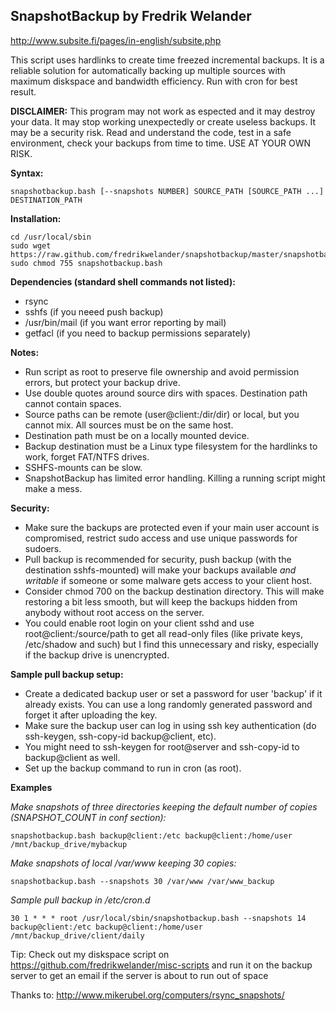 SnapshotBackup by Fredrik Welander
--------
http://www.subsite.fi/pages/in-english/subsite.php

This script uses hardlinks to create time freezed incremental backups. It is a reliable solution for automatically 
backing up multiple sources with maximum diskspace and bandwidth efficiency. Run with cron for best result.


**DISCLAIMER:**
This program may not work as espected and it may destroy your data. It may stop working unexpectedly or create useless backups. It may be a security risk.
Read and understand the code, test in a safe environment, check your backups from time to time. USE AT YOUR OWN RISK.

**Syntax:**

    snapshotbackup.bash [--snapshots NUMBER] SOURCE_PATH [SOURCE_PATH ...] DESTINATION_PATH
    
**Installation:** 

    cd /usr/local/sbin
    sudo wget https://raw.github.com/fredrikwelander/snapshotbackup/master/snapshotbackup.bash
    sudo chmod 755 snapshotbackup.bash

**Dependencies (standard shell commands not listed):**
- rsync
- sshfs (if you neeed push backup)
- /usr/bin/mail (if you want error reporting by mail)
- getfacl (if you need to backup permissions separately)

**Notes:**
- Run script as root to preserve file ownership and avoid permission errors, but protect your backup drive.
- Use double quotes around source dirs with spaces. Destination path cannot contain spaces.
- Source paths can be remote (user@client:/dir/dir) or local, but you cannot mix. All sources must be on the same host.
- Destination path must be on a locally mounted device.
- Backup destination must be a Linux type filesystem for the hardlinks to work, forget FAT/NTFS drives.
- SSHFS-mounts can be slow.
- SnapshotBackup has limited error handling. Killing a running script might make a mess.

**Security:**
- Make sure the backups are protected even if your main user account is compromised, restrict sudo access and use unique passwords for sudoers.
- Pull backup is recommended for security, push backup (with the destination sshfs-mounted) will make your backups available *and writable* if someone or some malware gets access to your client host. 
- Consider chmod 700 on the backup destination directory. This will make restoring a bit less smooth, but will keep the backups hidden from anybody without root access on the server.
- You could enable root login on your client sshd and use root@client:/source/path to get all read-only files (like private keys, /etc/shadow and such) but I find this unnecessary and risky, especially if the backup drive is unencrypted.


**Sample pull backup setup:**
- Create a dedicated backup user or set a password for user 'backup' if it already exists. You can use a long randomly generated password and forget it after uploading the key. 
- Make sure the backup user can log in using ssh key authentication (do ssh-keygen, ssh-copy-id backup@client, etc).
- You might need to ssh-keygen for root@server and ssh-copy-id to backup@client as well.
- Set up the backup command to run in cron (as root).

**Examples**

*Make snapshots of three directories keeping the default number of copies (SNAPSHOT_COUNT in conf section):*

    snapshotbackup.bash backup@client:/etc backup@client:/home/user /mnt/backup_drive/mybackup

*Make snapshots of local /var/www keeping 30 copies:*

    snapshotbackup.bash --snapshots 30 /var/www /var/www_backup

*Sample pull backup in /etc/cron.d*

    30 1 * * * root /usr/local/sbin/snapshotbackup.bash --snapshots 14 backup@client:/etc backup@client:/home/user /mnt/backup_drive/client/daily

Tip: Check out my diskspace script on https://github.com/fredrikwelander/misc-scripts and run it on the backup server to get an email if the server is about to run out of space

Thanks to: http://www.mikerubel.org/computers/rsync_snapshots/
